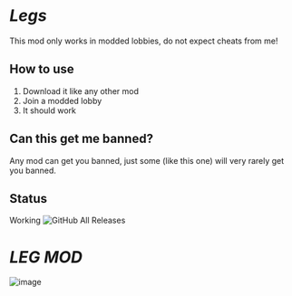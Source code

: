 # *Legs*
This mod only works in modded lobbies, do not expect cheats from me!

## How to use
1. Download it like any other mod
2. Join a modded lobby
3. It should work

## Can this get me banned?
Any mod can get you banned, just some (like this one) will very rarely get you banned.

## Status
Working
![GitHub All Releases](https://img.shields.io/github/downloads/SteveTheAnimator/Legs/total)

# *LEG MOD*
![image](https://github.com/SteveTheAnimator/Legs/assets/103543324/a7192129-7f1c-4e34-8ea2-8f796e96de40)
